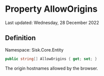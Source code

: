 # Property AllowOrigins
Last updated: Wednesday, 28 December 2022

## Definition
Namespace: Sisk.Core.Entity

```csharp
public string[] AllowOrigins { get; set; }
```

The origin hostnames allowed by the browser.


